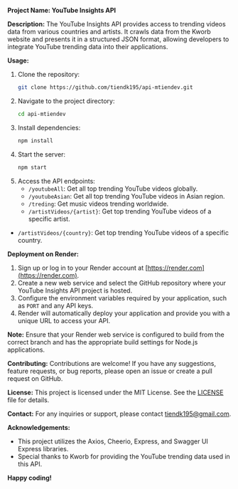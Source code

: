 **Project Name: YouTube Insights API**

**Description:**
The YouTube Insights API provides access to trending videos data from various countries and artists. It crawls data from the Kworb website and presents it in a structured JSON format, allowing developers to integrate YouTube trending data into their applications.

**Usage:**
1. Clone the repository:
   ```bash
   git clone https://github.com/tiendk195/api-mtiendev.git
   ```
2. Navigate to the project directory:
   ```bash
   cd api-mtiendev
   ```
3. Install dependencies:
   ```bash
   npm install
   ```
4. Start the server:
   ```bash
   npm start
   ```
5. Access the API endpoints:
   - `/youtubeAll`: Get all top trending YouTube videos globally.
   - `/youtubeAsian`: Get all top trending YouTube videos in Asian region.
   - `/treding`: Get music videos trending worldwide.
   - `/artistVideos/{artist}`: Get top trending YouTube videos of a specific artist.
  - `/artistVideos/{country}`: Get top trending YouTube videos of a specific country.

**Deployment on Render:**
1. Sign up or log in to your Render account at [https://render.com](https://render.com).
2. Create a new web service and select the GitHub repository where your YouTube Insights API project is hosted.
3. Configure the environment variables required by your application, such as `PORT` and any API keys.
4. Render will automatically deploy your application and provide you with a unique URL to access your API.

**Note:** Ensure that your Render web service is configured to build from the correct branch and has the appropriate build settings for Node.js applications.

**Contributing:**
Contributions are welcome! If you have any suggestions, feature requests, or bug reports, please open an issue or create a pull request on GitHub.

**License:**
This project is licensed under the MIT License. See the [LICENSE](LICENSE) file for details.

**Contact:**
For any inquiries or support, please contact [tiendk195@gmail.com](mailto:tiendk195@gmail.com).

**Acknowledgements:**
- This project utilizes the Axios, Cheerio, Express, and Swagger UI Express libraries.
- Special thanks to Kworb for providing the YouTube trending data used in this API.

**Happy coding!**
